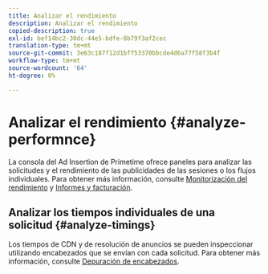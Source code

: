 ```yaml
---
title: Analizar el rendimiento
description: Analizar el rendimiento
copied-description: true
exl-id: bef14bc2-30dc-44e5-bdfe-8b79f3af2cec
translation-type: tm+mt
source-git-commit: 3e63c187f12d1bff53370bbcde4d6a77f58f3b4f
workflow-type: tm+mt
source-wordcount: '64'
ht-degree: 0%

---
```


# Analizar el rendimiento {#analyze-performnce}

La consola del Ad Insertion de Primetime ofrece paneles para analizar las solicitudes y el rendimiento de las publicidades de las sesiones o los flujos individuales. Para obtener más información, consulte [Monitorización del rendimiento](/help/primetime-ad-insertion/performance-monitoring-debugging-reporting/performance-monitoring.md) y [Informes y facturación](/help/primetime-ad-insertion/performance-monitoring-debugging-reporting/reporting-and-billing.md).

## Analizar los tiempos individuales de una solicitud {#analyze-timings}

Los tiempos de CDN y de resolución de anuncios se pueden inspeccionar utilizando encabezados que se envían con cada solicitud.  Para obtener más información, consulte [Depuración de encabezados](/help/primetime-ad-insertion/performance-monitoring-debugging-reporting/debugging-headers.md).
